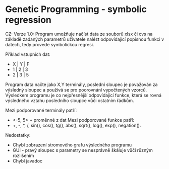 # Genetic Programming - symbolic regression

CZ:
Verze 1.0:
Program umožňuje načíst data ze souborů xlsx či cvs na základě zadaných parametrů uživatele nalézt odpovídající popisnou funkci v datech, tedy provede symbolickou regresi.

Příklad vstupních dat:
- X | Y | F
- 1 | 2 | 3
- 2 | 3 | 5

Program data načte jako X,Y terminály, poslední sloupec je považován za výsledný sloupec a používá se pro poorovnání vypočtených vzorců.
Výsledkem programu je co nejpřesnější odpovídající funkce, která se rovná výsledného vztahu posledního sloupce vůči ostatním řádkům.



Mezi podporované terminály patří:
 - <-5, 5> + proměnné z dat
Mezi podporované funkce patří:
- +, -, *, /, sin(), cos(), tg(), abs(), sqrt(), log(), exp(), negation().




Nedostatky:
 - Chybí zobrazení stromového grafu výsledného programu
 - GUI - pravý sloupec s parametry se nesprávně škáluje vůči různým rozlišením
 - Chybí javadoc

